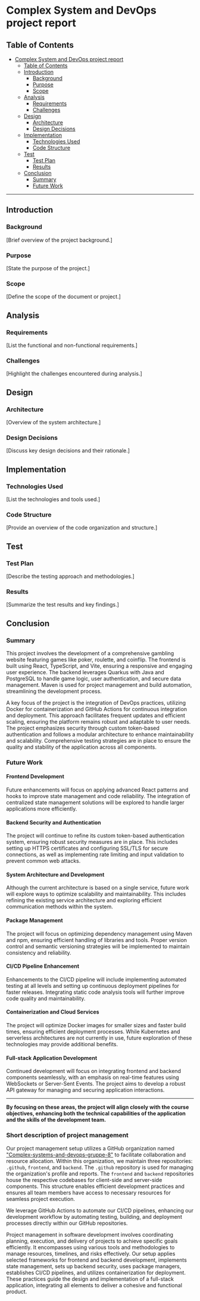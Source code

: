 # Complex System and DevOps project report

## Table of Contents

- [Complex System and DevOps project report](#complex-system-and-devops-project-report)
  - [Table of Contents](#table-of-contents)
  - [Introduction](#introduction)
    - [Background](#background)
    - [Purpose](#purpose)
    - [Scope](#scope)
  - [Analysis](#analysis)
    - [Requirements](#requirements)
    - [Challenges](#challenges)
  - [Design](#design)
    - [Architecture](#architecture)
    - [Design Decisions](#design-decisions)
  - [Implementation](#implementation)
    - [Technologies Used](#technologies-used)
    - [Code Structure](#code-structure)
  - [Test](#test)
    - [Test Plan](#test-plan)
    - [Results](#results)
  - [Conclusion](#conclusion)
    - [Summary](#summary)
    - [Future Work](#future-work)

---

## Introduction

### Background
[Brief overview of the project background.]

### Purpose
[State the purpose of the project.]

### Scope
[Define the scope of the document or project.]

## Analysis

### Requirements
[List the functional and non-functional requirements.]

### Challenges
[Highlight the challenges encountered during analysis.]

## Design

### Architecture
[Overview of the system architecture.]

### Design Decisions
[Discuss key design decisions and their rationale.]

## Implementation

### Technologies Used
[List the technologies and tools used.]

### Code Structure
[Provide an overview of the code organization and structure.]

## Test

### Test Plan
[Describe the testing approach and methodologies.]

### Results
[Summarize the test results and key findings.]

## Conclusion

### Summary
This project involves the development of a comprehensive gambling website featuring games like poker, roulette, and coinflip. The frontend is built using React, TypeScript, and Vite, ensuring a responsive and engaging user experience. The backend leverages Quarkus with Java and PostgreSQL to handle game logic, user authentication, and secure data management. Maven is used for project management and build automation, streamlining the development process.

A key focus of the project is the integration of DevOps practices, utilizing Docker for containerization and GitHub Actions for continuous integration and deployment. This approach facilitates frequent updates and efficient scaling, ensuring the platform remains robust and adaptable to user needs. The project emphasizes security through custom token-based authentication and follows a modular architecture to enhance maintainability and scalability. Comprehensive testing strategies are in place to ensure the quality and stability of the application across all components.

### Future Work
#### Frontend Development
Future enhancements will focus on applying advanced React patterns and hooks to improve state management and code reliability. The integration of centralized state management solutions will be explored to handle larger applications more efficiently.

#### Backend Security and Authentication
The project will continue to refine its custom token-based authentication system, ensuring robust security measures are in place. This includes setting up HTTPS certificates and configuring SSL/TLS for secure connections, as well as implementing rate limiting and input validation to prevent common web attacks.

#### System Architecture and Development 
Although the current architecture is based on a single service, future work will explore ways to optimize scalability and maintainability. This includes refining the existing service architecture and exploring efficient communication methods within the system.

#### Package Management
The project will focus on optimizing dependency management using Maven and npm, ensuring efficient handling of libraries and tools. Proper version control and semantic versioning strategies will be implemented to maintain consistency and reliability.

#### CI/CD Pipeline Enhancement
Enhancements to the CI/CD pipeline will include implementing automated testing at all levels and setting up continuous deployment pipelines for faster releases. Integrating static code analysis tools will further improve code quality and maintainability.

#### Containerization and Cloud Services 
The project will optimize Docker images for smaller sizes and faster build times, ensuring efficient deployment processes. While Kubernetes and serverless architectures are not currently in use, future exploration of these technologies may provide additional benefits.

#### Full-stack Application Development 
Continued development will focus on integrating frontend and backend components seamlessly, with an emphasis on real-time features using WebSockets or Server-Sent Events. The project aims to develop a robust API gateway for managing and securing application interactions.

***
**By focusing on these areas, the project will align closely with the course objectives, enhancing both the technical capabilities of the application and the skills of the development team.**

### Short description of project management
Our project management setup utilizes a GitHub organization named ["Complex-systems-and-devops-gruppe-8"](https://github.com/Complex-systems-and-devops-gruppe-8) to facilitate collaboration and resource allocation. Within this organization, we maintain three repositories: `.github`, `frontend`, and `backend`. The `.github` repository is used for managing the organization's profile and reports. The `frontend` and `backend` repositories house the respective codebases for client-side and server-side components. This structure enables efficient development practices and ensures all team members have access to necessary resources for seamless project execution.

We leverage GitHub Actions to automate our CI/CD pipelines, enhancing our development workflow by automating testing, building, and deployment processes directly within our GitHub repositories.

Project management in software development involves coordinating planning, execution, and delivery of projects to achieve specific goals efficiently. It encompasses using various tools and methodologies to manage resources, timelines, and risks effectively. Our setup applies selected frameworks for frontend and backend development, implements state management, sets up backend security, uses package managers, establishes CI/CD pipelines, and utilizes containerization for deployment. These practices guide the design and implementation of a full-stack application, integrating all elements to deliver a cohesive and functional product.

